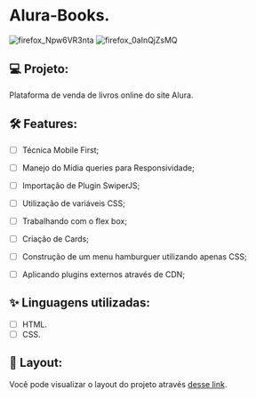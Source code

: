 # Alura-Books.

![firefox_Npw6VR3nta](https://user-images.githubusercontent.com/104083691/179044012-4d1d46dd-5d5d-4887-af88-a319a1aeb211.png)
![firefox_0aInQjZsMQ](https://user-images.githubusercontent.com/104083691/179044316-9749128c-ca5c-4458-af86-90ae63e09ea8.png)




## 💻 Projeto:

Plataforma de venda de livros online do site Alura.

## :hammer_and_wrench: Features:

-   [ ] Técnica Mobile First;
-   [ ] Manejo do Midia queries para Responsividade;
-   [ ] Importação de Plugin SwiperJS;
-   [ ] Utilização de variáveis CSS;
-   [ ] Trabalhando com o flex box;
-   [ ] Criação de Cards;
-   [ ] Construção de um menu hamburguer utilizando apenas CSS;
-   [ ] Aplicando plugins externos através de CDN;


## ✨ Linguagens utilizadas:

-   [ ] HTML.
-   [ ] CSS.

## 🔖 Layout:

Você pode visualizar o layout do projeto através [desse link](https://thaizacapelao.github.io/Tela-de-login-League-of-legends/).
